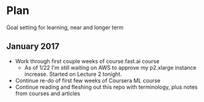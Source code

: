 # Plan

Goal setting for learning, near and longer term

## January 2017

- Work through first couple weeks of course.fast.ai course
  - As of 1/22 I'm still waiting on AWS to approve my p2.xlarge instance increase. Started on Lecture 2 tonight.
- Continue re-do of first few weeks of Coursera ML course
- Continue reading and fleshing out this repo with terminology, plus notes from courses and articles
